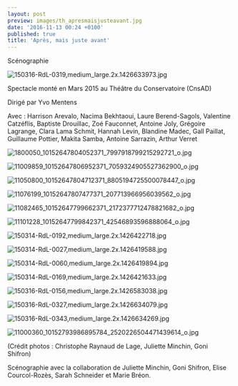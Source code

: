 ```yaml
---
layout: post
preview: images/th_apresmaisjusteavant.jpg
date: '2016-11-13 00:24 +0100'
published: true
title: 'Après, mais juste avant'
---
```

Scénographie

![150316-RdL-0319,medium_large.2x.1426633973.jpg]({{site.baseurl}}/images/150316-RdL-0319,medium_large.2x.1426633973.jpg)

Spectacle monté en Mars 2015 au Théâtre du Conservatoire (CnsAD)

Dirigé par Yvo Mentens

Avec : Harrison Arevalo, Nacima Bekhtaoui, Laure Berend-Sagols, Valentine Catzéflis, Baptiste Drouillac, Zoé Fauconnet, Antoine Joly, Grégoire Lagrange, Clara Lama Schmit, Hannah Levin, Blandine Madec, Gall Paillat, Guillaume Pottier, Makita Samba, Antoine Sarrazin, Arthur Verret

![1800050_10152647804052371_7997918799215292721_o.jpg]({{site.baseurl}}/images/1800050_10152647804052371_7997918799215292721_o.jpg)

![11009859_10152647806952371_7059324905527362900_o.jpg]({{site.baseurl}}/images/11009859_10152647806952371_7059324905527362900_o.jpg)

![11050800_10152647804712371_8805194725500078447_o.jpg]({{site.baseurl}}/images/11050800_10152647804712371_8805194725500078447_o.jpg)

![11076199_10152647807477371_207713966956039562_o.jpg]({{site.baseurl}}/images/11076199_10152647807477371_207713966956039562_o.jpg)

![11082465_10152647799662371_2172377712478821682_o.jpg]({{site.baseurl}}/images/11082465_10152647799662371_2172377712478821682_o.jpg)

![11101228_10152647799842371_42546893596888064_o.jpg]({{site.baseurl}}/images/11101228_10152647799842371_42546893596888064_o.jpg)

![150314-RdL-0192,medium_large.2x.1426422718.jpg]({{site.baseurl}}/images/150314-RdL-0192,medium_large.2x.1426422718.jpg)

![150314-RdL-0027,medium_large.2x.1426419588.jpg]({{site.baseurl}}/images/150314-RdL-0027,medium_large.2x.1426419588.jpg)

![150314-RdL-0060,medium_large.2x.1426419894.jpg]({{site.baseurl}}/images/150314-RdL-0060,medium_large.2x.1426419894.jpg)

![150314-RdL-0169,medium_large.2x.1426421633.jpg]({{site.baseurl}}/images/150314-RdL-0169,medium_large.2x.1426421633.jpg)

![150316-RdL-0156,medium_large.2x.1426583038.jpg]({{site.baseurl}}/images/150316-RdL-0156,medium_large.2x.1426583038.jpg)

![150316-RdL-0327,medium_large.2x.1426634079.jpg]({{site.baseurl}}/images/150316-RdL-0327,medium_large.2x.1426634079.jpg)

![150316-RdL-0343,medium_large.2x.1426634269.jpg]({{site.baseurl}}/images/150316-RdL-0343,medium_large.2x.1426634269.jpg)

![11000360_10152793986895784_2520226504471439614_o.jpg]({{site.baseurl}}/images/11000360_10152793986895784_2520226504471439614_o.jpg)

(Crédit photos : Christophe Raynaud de Lage, Juliette Minchin, Goni Shifron)

Scénographie avec la collaboration de Juliette Minchin, Goni Shifron, Elise Courcol-Rozès, Sarah Schneider et Marie Bréon.
